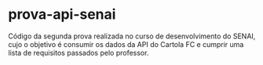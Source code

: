 # prova-api-senai
Código da segunda prova realizada no curso de desenvolvimento do SENAI, cujo o objetivo é consumir os dados da API do Cartola FC e cumprir uma lista de requisitos passados pelo professor.
